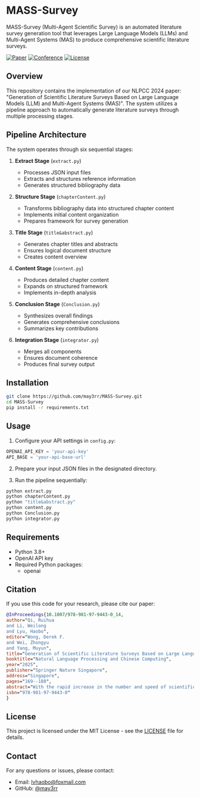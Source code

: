 # MASS-Survey

MASS-Survey (Multi-Agent Scientific Survey) is an automated literature survey generation tool that leverages Large Language Models (LLMs) and Multi-Agent Systems (MAS) to produce comprehensive scientific literature surveys.

[![Paper](https://img.shields.io/badge/Paper-PDF-red)](https://link.springer.com/chapter/10.1007/978-981-97-9443-0_14)
[![Conference](https://img.shields.io/badge/Conference-NLPCC%202024-blue)](https://link.springer.com/book/10.1007/978-981-97-9443-0)
[![License](https://img.shields.io/badge/License-MIT-green.svg)](https://opensource.org/licenses/MIT)

## Overview

This repository contains the implementation of our NLPCC 2024 paper: "Generation of Scientific Literature Surveys Based on Large Language Models (LLM) and Multi-Agent Systems (MAS)". The system utilizes a pipeline approach to automatically generate literature surveys through multiple processing stages.

## Pipeline Architecture

The system operates through six sequential stages:

1. **Extract Stage** (`extract.py`)
   - Processes JSON input files
   - Extracts and structures reference information
   - Generates structured bibliography data

2. **Structure Stage** (`chapterContent.py`)
   - Transforms bibliography data into structured chapter content
   - Implements initial content organization
   - Prepares framework for survey generation

3. **Title Stage** (`title&abstract.py`)
   - Generates chapter titles and abstracts
   - Ensures logical document structure
   - Creates content overview

4. **Content Stage** (`content.py`)
   - Produces detailed chapter content
   - Expands on structured framework
   - Implements in-depth analysis

5. **Conclusion Stage** (`Conclusion.py`)
   - Synthesizes overall findings
   - Generates comprehensive conclusions
   - Summarizes key contributions

6. **Integration Stage** (`integrator.py`)
   - Merges all components
   - Ensures document coherence
   - Produces final survey output

## Installation

```bash
git clone https://github.com/may3rr/MASS-Survey.git
cd MASS-Survey
pip install -r requirements.txt
```

## Usage

1. Configure your API settings in `config.py`:
```python
OPENAI_API_KEY = 'your-api-key'
API_BASE = 'your-api-base-url'
```

2. Prepare your input JSON files in the designated directory.

3. Run the pipeline sequentially:
```bash
python extract.py
python chapterContent.py
python "title&abstract.py"
python content.py
python Conclusion.py
python integrator.py
```

## Requirements

- Python 3.8+
- OpenAI API key
- Required Python packages:
  - openai



## Citation
If you use this code for your research, please cite our paper:

```bibtex
@InProceedings{10.1007/978-981-97-9443-0_14,
author="Qi, Ruihua
and Li, Weilong
and Lyu, Haobo",
editor="Wong, Derek F.
and Wei, Zhongyu
and Yang, Muyun",
title="Generation of Scientific Literature Surveys Based on Large Language Models (LLM) and Multi-Agent Systems (MAS)",
booktitle="Natural Language Processing and Chinese Computing",
year="2025",
publisher="Springer Nature Singapore",
address="Singapore",
pages="169--180",
abstract="With the rapid increase in the number and speed of scientific publications, researchers face significant time pressure when conducting literature reviews. This paper presents an automatic literature review generation method leveraging large language models (LLMs) and multi-agent systems (MAS). By designing multiple agent roles, including reference parsing, analysis, generation, and integration agents-this method fully utilizes the natural language processing capabilities of LLMs and the collaborative strengths of MAS to produce high-quality literature reviews. In the NLPCC2024 evaluation task, our method excelled in multiple automatic evaluation metrics (such as SoftHeadingRecall and ROUGE) and manual evaluations, showcasing its great potential for practical applications.",
isbn="978-981-97-9443-0"
}
```
## License
This project is licensed under the MIT License - see the [LICENSE](LICENSE) file for details.

## Contact
For any questions or issues, please contact:
- Email: lvhaobo@foxmail.com
- GitHub: [@may3rr](https://github.com/may3rr)